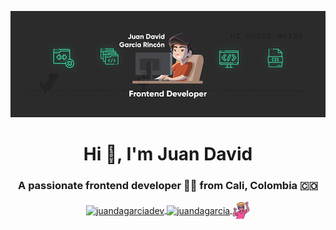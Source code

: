 ![me](https://raw.githubusercontent.com/JuandaGarcia/JuandaGarcia/master/img/dinoo.gif)

<h1 align="center">Hi 👋, I'm Juan David</h1>
<h3 align="center">A passionate frontend developer 👨‍💻 from Cali, Colombia 🇨🇴</h3>

<p align="center">
  <a href="https://twitter.com/juandagarciadev" target="_blank">
    <img align="center" src="https://cdn.jsdelivr.net/npm/simple-icons@3.0.1/icons/twitter.svg" alt="juandagarciadev" height="28px" width="28px" />
  </a>
  <a href="https://instagram.com/juandagarciaa" target="_blank">
    <img align="center" src="https://cdn.jsdelivr.net/npm/simple-icons@3.0.1/icons/instagram.svg" alt="juandagarcia" height="28px" width="28px" />
  </a>
  <a href="https://youtu.be/xvFZjo5PgG0?si=ASCNCOSh8VKwU9At" target="_blank">
    <img align="center" src="https://raw.githubusercontent.com/JuandaGarcia/JuandaGarcia/master/img/dance.png" alt="dance" height="28px" width="28px" />
  </a>
</p>
<!-- <br/>
<br/>
<p align="center">
  <img src="https://konpa.github.io/devicon/devicon.git/icons/javascript/javascript-original.svg" alt="javascript" width="24px" height="24px"/>
  <img src="https://konpa.github.io/devicon/devicon.git/icons/css3/css3-original-wordmark.svg" alt="css3" width="24px" height="24px"/>
  <img src="https://konpa.github.io/devicon/devicon.git/icons/react/react-original-wordmark.svg" alt="react" width="24px" height="24px"/> -->
